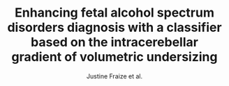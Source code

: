 ---
cat: gaia
subcat: signature
bestof: false
author: Justine Fraize et al.
title: Enhancing fetal alcohol spectrum disorders diagnosis with a classifier based on the intracerebellar gradient of volumetric undersizing
journal: Human Brain Mapping
year: 2023
type: article
url: https -//onlinelibrary.wiley.com/doi/abs/10.1002/hbm.26348
doi: 10.1002/hbm.26348
---